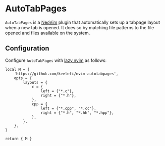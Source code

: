 # AutoTabPages

`AutoTabPages` is a [NeoVim](https://neovim.io/) plugin that automatically sets up a tabpage layout when a new tab is
opened. It does so by matching file patterns to the file opened and files available on the system.

## Configuration

Configure `AutoTabPages` with [lazy.nvim](https://lazy.folke.io/) as follows:

```
local M = {
    'https://github.com/keelefi/nvim-autotabpages',
    opts = {
        layouts = {
            c = {
                left = {"*.c"},
                right = {"*.h"},
            },
            cpp = {
                left = {"*.cpp", "*.cc"},
                right = {"*.h", "*.hh", "*.hpp"},
            },
        },
    },
}

return { M }
```
